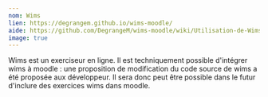 ```yaml
---
nom: Wims
lien: https://degrangem.github.io/wims-moodle/
aide: https://github.com/DegrangeM/wims-moodle/wiki/Utilisation-de-Wims-Moodle
image: true
---
```


Wims est un exerciseur en ligne. Il est techniquement possible d'intégrer wims à moodle : une proposition de modification du code source de wims a été proposée aux développeur. Il sera donc peut être possible dans le futur d'inclure des exercices wims dans moodle.